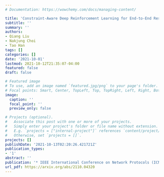 ```yaml
---
# Documentation: https://wowchemy.com/docs/managing-content/

title: 'Constraint-Aware Deep Reinforcement Learning for End-to-End Resource Orchestration in Mobile Networks'
subtitle: ''
summary: ''
authors:
- Qiang Liu
- Nakjung Choi
- Tao Han
tags: []
categories: []
date: '2021-10-01'
lastmod: 2021-10-12T21:35:07-04:00
featured: false
draft: false

# Featured image
# To use, add an image named `featured.jpg/png` to your page's folder.
# Focal points: Smart, Center, TopLeft, Top, TopRight, Left, Right, BottomLeft, Bottom, BottomRight.
image:
  caption: ''
  focal_point: ''
  preview_only: false

# Projects (optional).
#   Associate this post with one or more of your projects.
#   Simply enter your project's folder or file name without extension.
#   E.g. `projects = ["internal-project"]` references `content/project/deep-learning/index.md`.
#   Otherwise, set `projects = []`.
projects: []
publishDate: '2021-10-13T02:20:26.421721Z'
publication_types:
- '1'
abstract: ''
publication: '* IEEE International Conference on Network Protocols (ICNP)*'
url_pdf: https://arxiv.org/abs/2110.04320
---
```


